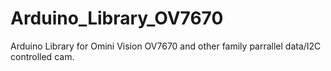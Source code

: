 Arduino_Library_OV7670
======================
Arduino Library
for Omini Vision OV7670 and other family parrallel data/I2C controlled cam.
